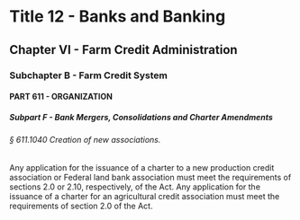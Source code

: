
# Title 12 - Banks and Banking
## Chapter VI - Farm Credit Administration
### Subchapter B - Farm Credit System
#### PART 611 - ORGANIZATION
##### Subpart F - Bank Mergers, Consolidations and Charter Amendments
###### § 611.1040 Creation of new associations.

Any application for the issuance of a charter to a new production credit association or Federal land bank association must meet the requirements of sections 2.0 or 2.10, respectively, of the Act. Any application for the issuance of a charter for an agricultural credit association must meet the requirements of section 2.0 of the Act.
